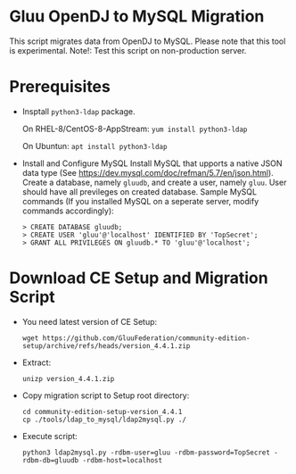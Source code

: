 # Gluu OpenDJ to MySQL Migration

This script migrates data from OpenDJ to MySQL. Please note that this tool is experimental.
Note!: Test this script on non-production server.

# Prerequisites

* Insptall `python3-ldap` package.

  On RHEL-8/CentOS-8-AppStream: `yum install python3-ldap`
  
  On Ubuntun: `apt install python3-ldap`

* Install and Configure MySQL
  Install MySQL that upports a native JSON data type (See https://dev.mysql.com/doc/refman/5.7/en/json.html).
  Create a database, namely `gluudb`, and create
  a user, namely `gluu`. User should have all previleges on created database. Sample MySQL commands 
  (If you installed MySQL on a seperate server, modify commands accordingly):

  ```
  > CREATE DATABASE gluudb;
  > CREATE USER 'gluu'@'localhost' IDENTIFIED BY 'TopSecret';
  > GRANT ALL PRIVILEGES ON gluudb.* TO 'gluu'@'localhost';
  ```

# Download CE Setup and Migration Script

  - You need latest version of CE Setup:
    ```
    wget https://github.com/GluuFederation/community-edition-setup/archive/refs/heads/version_4.4.1.zip
    ```
  
  - Extract:
    ```
    unizp version_4.4.1.zip
    ```
  
  - Copy migration script to Setup root directory:
    ```
    cd community-edition-setup-version_4.4.1
    cp ./tools/ldap_to_mysql/ldap2mysql.py ./
    ```
  
  - Execute script:
    ```
    python3 ldap2mysql.py -rdbm-user=gluu -rdbm-password=TopSecret -rdbm-db=gluudb -rdbm-host=localhost
    ```
